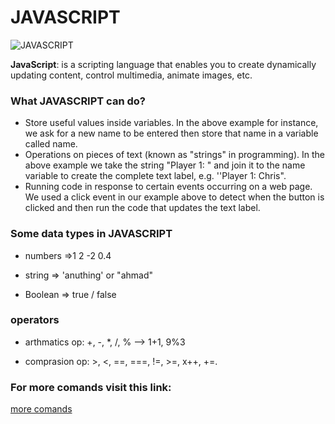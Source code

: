 # JAVASCRIPT

![JAVASCRIPT](https://www.softfluent.fr/wp-content/uploads/2019/10/javascript.png)

**JavaScript**: is a scripting language that enables you to create dynamically updating content, control multimedia, animate images, etc.

### What JAVASCRIPT can do?

* Store useful values inside variables. In the above example for instance, we ask for a new name to be entered then store that name in a variable called name.
* Operations on pieces of text (known as "strings" in programming). In the above example we take the string "Player 1: " and join it to the name variable to create the complete text label, e.g. ''Player 1: Chris".
* Running code in response to certain events occurring on a web page. We used a click event in our example above to detect when the button is clicked and then run the code that updates the text label.

### Some data types in JAVASCRIPT
 
 * numbers =>1 2 -2 0.4 
 
 * string => 'anuthing' or "ahmad"
  
 * Boolean =>  true / false 

 ### operators 
   
 * arthmatics op:  +, -, *, /, %  --> 1+1, 9%3
  
 * comprasion op:  >, <, ==, ===, !=, >=, x++, +=.


 ### For more comands visit this link:
[more comands](https://bytescout.com/blog/javascript-commands.html#6)